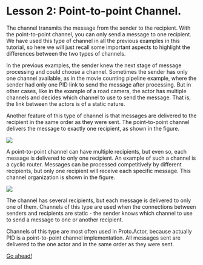 # Lesson 2: Point-to-point Channel.

The channel transmits the message from the sender to the recipient. With the point-to-point channel, you can only send a message to one recipient. We have used this type of channel in all the previous examples in this tutorial, so here we will just recall some important aspects to highlight the differences between the two types of channels.

In the previous examples, the sender knew the next stage of message processing and could choose a channel. Sometimes the sender has only one channel available, as in the movie counting pipeline example, where the sender had only one PID link to send the message after processing. But in other cases, like in the example of a road camera, the actor has multiple channels and decides which channel to use to send the message. That is, the link between the actors is of a static nature.

Another feature of this type of channel is that messages are delivered to the recipient in the same order as they were sent. The point-to-point channel delivers the message to exactly one recipient, as shown in the figure.

![](../../images/6_2_1.png)

A point-to-point channel can have multiple recipients, but even so, each message is delivered to only one recipient. An example of such a channel is a cyclic router. Messages can be processed competitively by different recipients, but only one recipient will receive each specific message. This channel organization is shown in the figure.

![](../../images/6_2_2.png)

The channel has several recipients, but each message is delivered to only one of them. Channels of this type are used when the connections between senders and recipients are static - the sender knows which channel to use to send a message to one or another recipient.

Channels of this type are most often used in Proto.Actor, because actually PID is a point-to-point channel implementation. All messages sent are delivered to the one actor and in the same order as they were sent.

[Go ahead!](../lesson-3)

